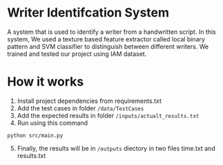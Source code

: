 # Writer Identifcation System
A system that is used to identify a writer from a handwritten script. In this system, We used a texture based feature extractor called local binary pattern and SVM classifier to distinguish between different writers. We trained and tested our project using IAM dataset. 
# How it works
1. Install project dependencies from requirements.txt
2. Add the test cases in folder `/data/TestCases`
3. Add the expected results in folder `/inputs/actualt_results.txt`
4. Run using this command
```Console
python src/main.py
```
5. Finally, the results will be in `/outputs` diectory in two files time.txt and results.txt